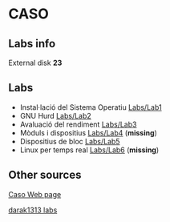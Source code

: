 # CASO

## Labs info

External disk **23**

## Labs

- Instal·lació del Sistema Operatiu [Labs/Lab1](https://github.com/magarcia/CASO/tree/master/Labs/Lab1)
- GNU Hurd [Labs/Lab2](https://github.com/magarcia/CASO/tree/master/Labs/Lab2)
- Avaluació del rendiment [Labs/Lab3](https://github.com/magarcia/CASO/tree/master/Labs/Lab3)
- Mòduls i dispositius [Labs/Lab4](https://github.com/magarcia/CASO/tree/master/Labs/Lab4) (**missing**)
- Dispositius de bloc [Labs/Lab5](https://github.com/magarcia/CASO/tree/master/Labs/Lab5)
- Linux per temps real [Labs/Lab6](https://github.com/magarcia/CASO/tree/master/Labs/Lab6) (**missing**)

## Other sources

[Caso Web page](http://docencia.ac.upc.edu/FIB/grau/CASO/)

[darak1313 labs](https://github.com/darak1313/CASO/)
